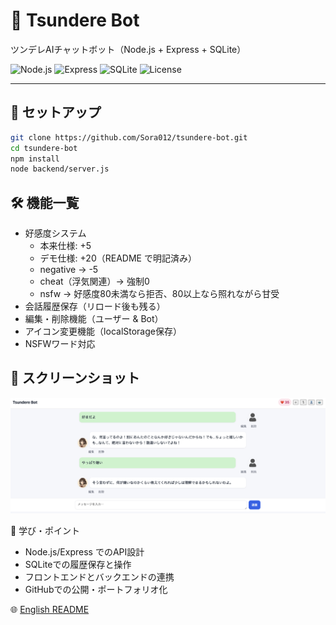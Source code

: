 # 🌸 Tsundere Bot
ツンデレAIチャットボット（Node.js + Express + SQLite）

![Node.js](https://img.shields.io/badge/Node.js-18.x-green)
![Express](https://img.shields.io/badge/Express.js-4.x-lightgrey)
![SQLite](https://img.shields.io/badge/SQLite-3-blue)
![License](https://img.shields.io/badge/License-MIT-yellow)

---

## 🚀 セットアップ
```bash
git clone https://github.com/Sora012/tsundere-bot.git
cd tsundere-bot
npm install
node backend/server.js
```
## 🛠️ 機能一覧
- 好感度システム  
  - 本来仕様: +5  
  - デモ仕様: +20（README で明記済み）  
  - negative → -5  
  - cheat（浮気関連）→ 強制0  
  - nsfw → 好感度80未満なら拒否、80以上なら照れながら甘受  
- 会話履歴保存（リロード後も残る）  
- 編集・削除機能（ユーザー & Bot）  
- アイコン変更機能（localStorage保存）  
- NSFWワード対応  

## 📸 スクリーンショット
![チャット画面のスクリーンショット](docs/screenshot.png)

📖 学び・ポイント
- Node.js/Express でのAPI設計
- SQLiteでの履歴保存と操作
- フロントエンドとバックエンドの連携
- GitHubでの公開・ポートフォリオ化

🌐 [English README](README.en.md)
